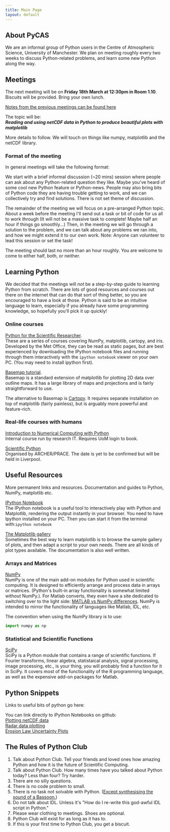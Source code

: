 ```yaml
---
title: Main Page
layout: default
---
```


## About PyCAS

We are an informal group of Python users in the Centre of Atmospheric Science, University of Manchester. We plan on meeting roughly every two weeks to discuss Python-related problems, and learn some new Python along the way.

## Meetings

The next meeting will be on **Friday 18th March at 12:30pm in Room 1.10**. Biscuits will be provided. Bring your own lunch.

[Notes from the previous meetings can be found here](http://atmoscoders.github.io)

The topic will be:<br>
***Reading and using netCDF data in Python to produce beautiful plots with matplotlib*** 

More details to follow. We will touch on things like numpy, matplotlib and the netCDF library.

### Format of the meeting
In general meetings will take the following format:

We start with a brief informal discussion (~20 mins) session where people can ask about any Python-related question they like. Maybe you've heard of some cool new Python feature or Python-news. People may also bring bits of Python code they are having trouble getting to work, and we can collectively try and find solutions. There is not set theme of discussion.

The remainder of the meeting we will focus on a pre-arranged Python topic. About a week before the meeting I'll send out a task or bit of code for us all to work through (It will not be a massive task to complete! Maybe half an hour if things go smoothly...) Then, in the meeting we will go through a solution to the problem, and we can talk about any problems we ran into, and how we might extend it to our own work. Note: Anyone can volunteer to lead this session or set the task!

The meeting should last no more than an hour roughly. You are welcome to come to either half, both, or neither.

## Learning Python
We decided that the meetings will *not* be a step-by-step guide to learning Python from scratch. There are lots of good resources and courses out there on the internet that can do that sort of thing better, so you are encouraged to have a look at those. Python is said to be an intuitive language to learn, especially if you already have some programming knowledge, so hopefully you'll pick it up quickly!

### Online courses

[Python for the Scientific Researcher](http://atmoscoders.github.io/courses).<br>
These are a series of courses covering NumPy, matplotlib, cartopy, and iris. Developed by the Met Office, they can be read as static pages, but are best experienced by downloading the IPython notebook files and running through them interactively with the `ipython notebook` viewer on your own PC. (You may need to install ipython first).

[Basemap tutorial](https://basemaptutorial.readthedocs.org/en/latest/index.html).<br>
Basemap is a standard extension of matplotlib for plotting 2D data over outline maps. It has a large library of maps and projections and is fairly straightforward to use. 

The alternative to Basemap is [Cartopy](http://scitools.org.uk/cartopy/index.html). It requires separate installation on top of matplotlib (fairly painless), but is arguably more powerful and feature-rich.

### Real-life courses with humans

[Introduction to Numerical Computing with Python](https://app.manchester.ac.uk/training/profile.aspx?unitid=5299&parentId=83&returnId=83&returntxt=Return+To+Calendar&returnQs=%3forg%3d0%26view%3d1%26sdate%3d01%2f03%2f2016) <br>
Internal course run by research IT. Requires UoM login to book.

[Scientific Python](https://www.archer.ac.uk/training/)<br>
Organised by ARCHER/PRACE. The date is yet to be confirmed but will be held in Liverpool.<br> 



## Useful Resources

More permanent links and resources. Documentation and guides to Python, NumPy, matplotlib etc.

[IPython Notebook](http://ipython.org/notebook.html)<br>
The IPython notebook is a useful tool to interactively play with Python and Matplotlib, rendering the output instantly in your browser. You need to have Ipython installed on your PC. Then you can start it from the terminal with:`ipython notebook`

[The Matplotlib gallery](http://matplotlib.org/gallery.html)<br>
Sometimes the best way to learn matplotlib is to browse the sample gallery of plots, and then adapt a script to your own needs. There are all kinds of plot types available. The documentation is also well written.

### Arrays and Matrices
[NumPy](http://numpy.org/)<br>
NumPy is one of the main add-on modules for Python used in scientific computing. It is designed to efficiently arrange and process data in arrays or matrices. (Python's built-in array functionality is somewhat limited without NumPy.). For Matlab converts, they even have a site dedicated to switching over to the light side: [MATLAB vs NumPy differences](https://docs.scipy.org/doc/numpy-dev/user/numpy-for-matlab-users.html). NumPy is intended to mirror the functionality of languages like Matlab, IDL, etc. 

The convention when using the NumPy library is to use: 
~~~ python
import numpy as np
~~~

### Statistical and Scientific Functions
[SciPy](http://docs.scipy.org/doc/scipy/reference/)<br>
SciPy is a Python module that contains a range of scientific functions. If Fourier transforms, linear algebra, statistaical analysis, signal processing, image processing, etc., is your thing, you will probably find a function for it in SciPy. It covers most of the functionality of the R programming language, as well as the expensive add-on packages for Matlab. 



## Python Snippets

Links to useful bits of python go here:

You can link directly to iPython Notebooks on github:<br>
[Plotting netCDF data](https://nbviewer.jupyter.org/github/AtmosCoders/PyCAS/blob/gh-pages/netCDF_example1.ipynb)<br>
[Radar data plotting](https://nbviewer.jupyter.org/github/AtmosCoders/PyCAS/blob/gh-pages/Radar_data_plot.ipynb) <br>
[Erosion Law Uncertainty Plots](https://nbviewer.jupyter.org/github/decvalts/PyCAS/blob/gh-pages/ErosionLawUncertainty.ipynb) 

## The Rules of Python Club

1. Talk about Python Club. Tell your friends and loved ones how amazing Python and how it is the future of Scientific Computing.
2. Talk about Python Club. How many times have you talked about Python today? Less than four? Try harder.
3. There are no silly questions.
4. There is no code problem to small.
5. There is no task not solvable with Python. ([Except synthesising the sound of a Bassoon.](https://www.youtube.com/watch?v=z2myFLUDB74))
5. Do not talk about IDL. Unless it's "How do I re-write this god-awful IDL script in Python."
6. Please wear clothing to meetings. Shoes are optional.
7. Python Club will exist for as long as it has to.
8. If this is your first time to Python Club, you get a biscuit. 


